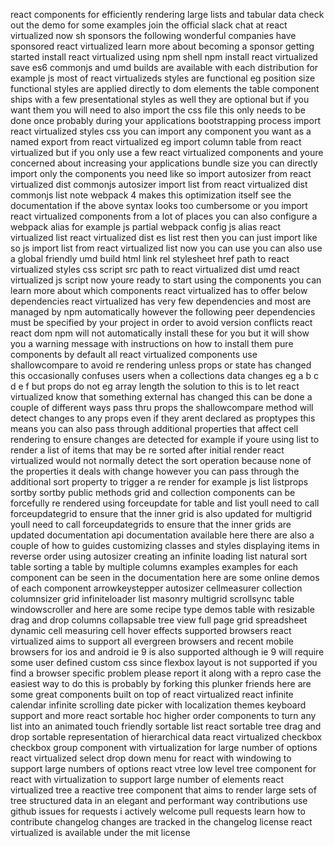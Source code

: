 react components for efficiently rendering large lists and tabular data check out the demo for some examples join the official slack chat at react virtualized now sh sponsors the following wonderful companies have sponsored react virtualized learn more about becoming a sponsor getting started install react virtualized using npm shell npm install react virtualized save es6 commonjs and umd builds are available with each distribution for example js most of react virtualizeds styles are functional eg position size functional styles are applied directly to dom elements the table component ships with a few presentational styles as well they are optional but if you want them you will need to also import the css file this only needs to be done once probably during your applications bootstrapping process import react virtualized styles css you can import any component you want as a named export from react virtualized eg import column table from react virtualized but if you only use a few react virtualized components and youre concerned about increasing your applications bundle size you can directly import only the components you need like so import autosizer from react virtualized dist commonjs autosizer import list from react virtualized dist commonjs list note webpack 4 makes this optimization itself see the documentation if the above syntax looks too cumbersome or you import react virtualized components from a lot of places you can also configure a webpack alias for example js partial webpack config js alias react virtualized list react virtualized dist es list rest then you can just import like so js import list from react virtualized list now you can use you can also use a global friendly umd build html link rel stylesheet href path to react virtualized styles css script src path to react virtualized dist umd react virtualized js script now youre ready to start using the components you can learn more about which components react virtualized has to offer below dependencies react virtualized has very few dependencies and most are managed by npm automatically however the following peer dependencies must be specified by your project in order to avoid version conflicts react react dom npm will not automatically install these for you but it will show you a warning message with instructions on how to install them pure components by default all react virtualized components use shallowcompare to avoid re rendering unless props or state has changed this occasionally confuses users when a collections data changes eg a b c d e f but props do not eg array length the solution to this is to let react virtualized know that something external has changed this can be done a couple of different ways pass thru props the shallowcompare method will detect changes to any props even if they arent declared as proptypes this means you can also pass through additional properties that affect cell rendering to ensure changes are detected for example if youre using list to render a list of items that may be re sorted after initial render react virtualized would not normally detect the sort operation because none of the properties it deals with change however you can pass through the additional sort property to trigger a re render for example js list listprops sortby sortby public methods grid and collection components can be forcefully re rendered using forceupdate for table and list youll need to call forceupdategrid to ensure that the inner grid is also updated for multigrid youll need to call forceupdategrids to ensure that the inner grids are updated documentation api documentation available here there are also a couple of how to guides customizing classes and styles displaying items in reverse order using autosizer creating an infinite loading list natural sort table sorting a table by multiple columns examples examples for each component can be seen in the documentation here are some online demos of each component arrowkeystepper autosizer cellmeasurer collection columnsizer grid infiniteloader list masonry multigrid scrollsync table windowscroller and here are some recipe type demos table with resizable drag and drop columns collapsable tree view full page grid spreadsheet dynamic cell measuring cell hover effects supported browsers react virtualized aims to support all evergreen browsers and recent mobile browsers for ios and android ie 9 is also supported although ie 9 will require some user defined custom css since flexbox layout is not supported if you find a browser specific problem please report it along with a repro case the easiest way to do this is probably by forking this plunker friends here are some great components built on top of react virtualized react infinite calendar infinite scrolling date picker with localization themes keyboard support and more react sortable hoc higher order components to turn any list into an animated touch friendly sortable list react sortable tree drag and drop sortable representation of hierarchical data react virtualized checkbox checkbox group component with virtualization for large number of options react virtualized select drop down menu for react with windowing to support large numbers of options react vtree low level tree component for react with virtualization to support large number of elements react virtualized tree a reactive tree component that aims to render large sets of tree structured data in an elegant and performant way contributions use github issues for requests i actively welcome pull requests learn how to contribute changelog changes are tracked in the changelog license react virtualized is available under the mit license